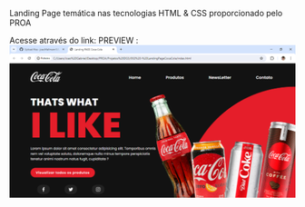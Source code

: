 Landing Page temática nas tecnologias HTML & CSS proporcionado pelo PROA

Acesse através do link: 
PREVIEW : <img src="img/preview.png">
